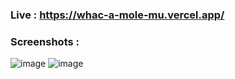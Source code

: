 ### Live : https://whac-a-mole-mu.vercel.app/

### Screenshots : 
![image](https://github.com/user-attachments/assets/7633bfeb-ed41-4fc2-8cfe-d7f0aee4edd6)
![image](https://github.com/user-attachments/assets/1a1b75b5-4d8b-4d3b-b5bd-914d9abd8236)
